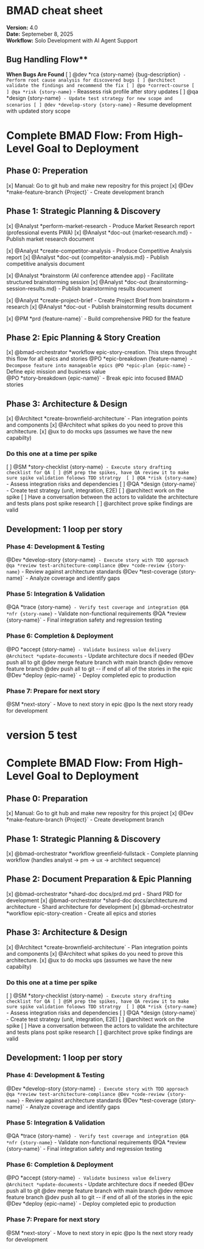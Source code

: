 # BMAD cheat sheet
**Version:** 4.0  
**Date:** Septemeber 8, 2025  
**Workflow:** Solo Development with AI Agent Support  

## Bug Handling Flow**
**When Bugs Are Found**
[ ] @dev *rca {story-name} {bug-description}` - Perform root cause analysis for discovered bugs
[ ] @architect validate the findings and recommend the fix
[ ] @po *correct-course
[ ] @qa *risk {story-name}` - Reassess risk profile after story updates
[ ] @qa *design {story-name}` - Update test strategy for new scope and scenarios
[ ] @dev *develop-story {story-name}` - Resume development with updated story scope

# Complete BMAD Flow: From High-Level Goal to Deployment
## Phase 0: Preperation 
[x] Manual: Go to git hub and make new repositry for this project
[x] @Dev *make-feature-branch {Project}` - Create development branch

## Phase 1: Strategic Planning & Discovery
[x] @Analyst *perform-market-research - Produce Market Research report (professional events PWA)
[x] @Analyst *doc-out {market-research.md} - Publish market research document

[x] @Analyst *create-competitor-analysis - Produce Competitive Analysis report
[x] @Analyst *doc-out {competitor-analysis.md} - Publish competitive analysis document

[x] @Analyst *brainstorm {AI conference attendee app} - Facilitate structured brainstorming session
[x] @Analyst *doc-out {brainstorming-session-results.md} - Publish brainstorming results document

[x] @Analyst *create-project-brief - Create Project Brief from brainstorm + research
[x] @Analyst *doc-out  - Publish brainstorming results document

[x] @PM *prd {feature-name}` - Build comprehensive PRD for the feature

## Phase 2: Epic Planning & Story Creation
[x] @bmad-orchestrator *workflow epic-story-creation. This steps throught this flow for all epics and stories
    @PO *epic-breakdown {feature-name}` - Decompose feature into manageable epics
    @PO *epic-plan {epic-name}` - Define epic mission and business value  
    @PO *story-breakdown {epic-name}` - Break epic into focused BMAD stories

## Phase 3: Architecture & Design
[x] @Architect *create-brownfield-architecture` - Plan integration points and components
[x] @Architect what spikes do you need to prove this architecture.
[x] @ux to do mocks ups (assumes we have the new capabilty) 

### Do this one at a time per spike
[ ] @SM *story-checklist {story-name}` - Execute story drafting checklist for QA
[ ] @SM prep the spikes, have QA review it to make sure spike validation foloows TDD stratrgy 
[ ] @QA *risk {story-name}` - Assess integration risks and dependencies
[ ] @QA *design {story-name}` - Create test strategy (unit, integration, E2E)
[ ] @architect work on the spike 
[ ] Have a conversation between the actors to validate the architecture and tests plans post spike research
[ ] @architect prove spike findings are valid

## Development: 1 loop per story
### Phase 4: Development & Testing
@Dev *develop-story {story-name}` - Execute story with TDD approach
@qa *review test-architecture-compliance
@Dev *code-review {story-name}` - Review against architecture standards
@Dev *test-coverage {story-name}` - Analyze coverage and identify gaps

### Phase 5: Integration & Validation
@QA *trace {story-name}` - Verify test coverage and integration
@QA *nfr {story-name}` - Validate non-functional requirements
@QA *review {story-name}` - Final integration safety and regression testing

### Phase 6: Completion & Deployment
@PO *accept {story-name}` - Validate business value delivery
@Architect *update-documents` - Update architecture docs if needed
@Dev push all to git
@dev merge feature branch with main branch
@dev remove feature branch
@dev push all to git
-- if end of all of the stories in the epic
@Dev *deploy {epic-name}` - Deploy completed epic to production


### Phase 7: Prepare for next story
@SM *next-story` - Move to next story in epic
@po Is the next story ready for development

# version 5 test
# Complete BMAD Flow: From High-Level Goal to Deployment
## Phase 0: Preparation 
[x] Manual: Go to git hub and make new repositry for this project
[x] @Dev *make-feature-branch {Project}` - Create development branch

## Phase 1: Strategic Planning & Discovery
[x] @bmad-orchestrator *workflow greenfield-fullstack - Complete planning workflow (handles analyst → pm → ux → architect sequence)

## Phase 2: Document Preparation & Epic Planning
[x] @bmad-orchestrator *shard-doc docs/prd.md prd - Shard PRD for development
[x] @bmad-orchestrator *shard-doc docs/architecture.md architecture - Shard architecture for development
[x] @bmad-orchestrator *workflow epic-story-creation - Create all epics and stories

## Phase 3: Architecture & Design
[x] @Architect *create-brownfield-architecture` - Plan integration points and components
[x] @Architect what spikes do you need to prove this architecture.
[x] @ux to do mocks ups (assumes we have the new capabilty) 

### Do this one at a time per spike
[ ] @SM *story-checklist {story-name}` - Execute story drafting checklist for QA
[ ] @SM prep the spikes, have QA review it to make sure spike validation foloows TDD stratrgy 
[ ] @QA *risk {story-name}` - Assess integration risks and dependencies
[ ] @QA *design {story-name}` - Create test strategy (unit, integration, E2E)
[ ] @architect work on the spike 
[ ] Have a conversation between the actors to validate the architecture and tests plans post spike research
[ ] @architect prove spike findings are valid

## Development: 1 loop per story
### Phase 4: Development & Testing
@Dev *develop-story {story-name}` - Execute story with TDD approach
@qa *review test-architecture-compliance
@Dev *code-review {story-name}` - Review against architecture standards
@Dev *test-coverage {story-name}` - Analyze coverage and identify gaps

### Phase 5: Integration & Validation
@QA *trace {story-name}` - Verify test coverage and integration
@QA *nfr {story-name}` - Validate non-functional requirements
@QA *review {story-name}` - Final integration safety and regression testing

### Phase 6: Completion & Deployment
@PO *accept {story-name}` - Validate business value delivery
@Architect *update-documents` - Update architecture docs if needed
@Dev push all to git
@dev merge feature branch with main branch
@dev remove feature branch
@dev push all to git
-- if end of all of the stories in the epic
@Dev *deploy {epic-name}` - Deploy completed epic to production

### Phase 7: Prepare for next story
@SM *next-story` - Move to next story in epic
@po Is the next story ready for development